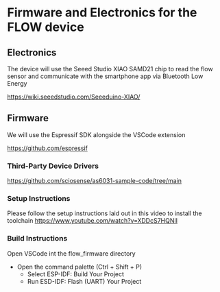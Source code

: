 # Firmware and Electronics for the FLOW device

## Electronics
The device will use the Seeed Studio XIAO SAMD21 chip to read the flow sensor and communicate with the smartphone app via Bluetooth Low Energy

https://wiki.seeedstudio.com/Seeeduino-XIAO/

## Firmware
We will use the Espressif SDK alongside the VSCode extension 

https://github.com/espressif

### Third-Party Device Drivers
https://github.com/sciosense/as6031-sample-code/tree/main


### Setup Instructions

Please follow the setup instructions laid out in this video to install the toolchain
https://www.youtube.com/watch?v=XDDcS7HQNlI


### Build Instructions
Open VSCode int the flow_firmware directory 
* Open the command palette (Ctrl + Shift + P) 
   * Select ESP-IDF: Build Your Project
   * Run ESD-IDF: Flash (UART) Your Project
    
